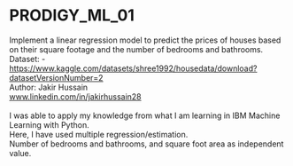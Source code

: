 # PRODIGY_ML_01
Implement a linear regression model to predict the prices of houses based on their square footage and the number of bedrooms and bathrooms.
<br>
Dataset: - https://www.kaggle.com/datasets/shree1992/housedata/download?datasetVersionNumber=2
<br>
Author: Jakir Hussain<br>
www.linkedin.com/in/jakirhussain28 <br>
<br>
I was able to apply my knowledge from what I am learning in IBM Machine Learning with Python. <br>
Here, I have used multiple regression/estimation. <br>
Number of bedrooms and bathrooms, and square foot area as independent value.
